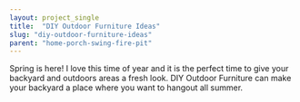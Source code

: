 ```yaml
---
layout: project_single
title:  "DIY Outdoor Furniture Ideas"
slug: "diy-outdoor-furniture-ideas"
parent: "home-porch-swing-fire-pit"
---
```

Spring is here! I love this time of year and it is the perfect time to give your backyard and outdoors areas a fresh look. DIY Outdoor Furniture can make your backyard a place where you want to hangout all summer.